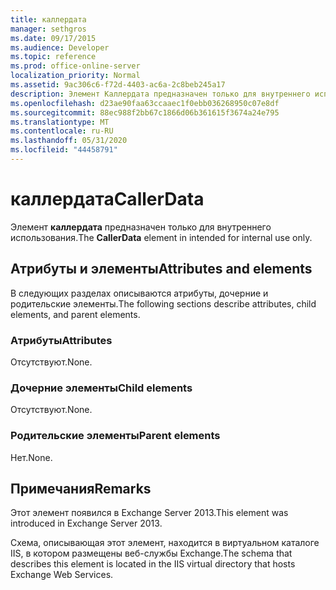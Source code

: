 ```yaml
---
title: каллердата
manager: sethgros
ms.date: 09/17/2015
ms.audience: Developer
ms.topic: reference
ms.prod: office-online-server
localization_priority: Normal
ms.assetid: 9ac306c6-f72d-4403-ac6a-2c8beb245a17
description: Элемент Каллердата предназначен только для внутреннего использования.
ms.openlocfilehash: d23ae90faa63ccaaec1f0ebb036268950c07e8df
ms.sourcegitcommit: 88ec988f2bb67c1866d06b361615f3674a24e795
ms.translationtype: MT
ms.contentlocale: ru-RU
ms.lasthandoff: 05/31/2020
ms.locfileid: "44458791"
---
```

# <a name="callerdata"></a><span data-ttu-id="c7af0-103">каллердата</span><span class="sxs-lookup"><span data-stu-id="c7af0-103">CallerData</span></span>

<span data-ttu-id="c7af0-104">Элемент **каллердата** предназначен только для внутреннего использования.</span><span class="sxs-lookup"><span data-stu-id="c7af0-104">The **CallerData** element in intended for internal use only.</span></span> 

## <a name="attributes-and-elements"></a><span data-ttu-id="c7af0-105">Атрибуты и элементы</span><span class="sxs-lookup"><span data-stu-id="c7af0-105">Attributes and elements</span></span>

<span data-ttu-id="c7af0-106">В следующих разделах описываются атрибуты, дочерние и родительские элементы.</span><span class="sxs-lookup"><span data-stu-id="c7af0-106">The following sections describe attributes, child elements, and parent elements.</span></span>
  
### <a name="attributes"></a><span data-ttu-id="c7af0-107">Атрибуты</span><span class="sxs-lookup"><span data-stu-id="c7af0-107">Attributes</span></span>

<span data-ttu-id="c7af0-108">Отсутствуют.</span><span class="sxs-lookup"><span data-stu-id="c7af0-108">None.</span></span>
  
### <a name="child-elements"></a><span data-ttu-id="c7af0-109">Дочерние элементы</span><span class="sxs-lookup"><span data-stu-id="c7af0-109">Child elements</span></span>

<span data-ttu-id="c7af0-110">Отсутствуют.</span><span class="sxs-lookup"><span data-stu-id="c7af0-110">None.</span></span>
  
### <a name="parent-elements"></a><span data-ttu-id="c7af0-111">Родительские элементы</span><span class="sxs-lookup"><span data-stu-id="c7af0-111">Parent elements</span></span>

<span data-ttu-id="c7af0-112">Нет.</span><span class="sxs-lookup"><span data-stu-id="c7af0-112">None.</span></span>
  
## <a name="remarks"></a><span data-ttu-id="c7af0-113">Примечания</span><span class="sxs-lookup"><span data-stu-id="c7af0-113">Remarks</span></span>

<span data-ttu-id="c7af0-114">Этот элемент появился в Exchange Server 2013.</span><span class="sxs-lookup"><span data-stu-id="c7af0-114">This element was introduced in Exchange Server 2013.</span></span>
  
<span data-ttu-id="c7af0-115">Схема, описывающая этот элемент, находится в виртуальном каталоге IIS, в котором размещены веб-службы Exchange.</span><span class="sxs-lookup"><span data-stu-id="c7af0-115">The schema that describes this element is located in the IIS virtual directory that hosts Exchange Web Services.</span></span>
  

